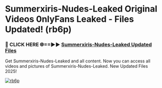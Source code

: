 # Summerxiris-Nudes-Leaked Original Videos 0nlyFans Leaked - Files Updated! (rb6p)

<h3>🔴 CLICK HERE 🌐==►► <a href="https://tinyurl.com/yrmya6cz" rel="nofollow">Summerxiris-Nudes-Leaked Updated Files</a></h3>

Get Summerxiris-Nudes-Leaked and all content. Now you can access all videos and pictures of Summerxiris-Nudes-Leaked. New Updated Files 2025!

[![rb6p](https://i.imgur.com/FMdXYCs.gif)](https://tinyurl.com/yrmya6cz)
